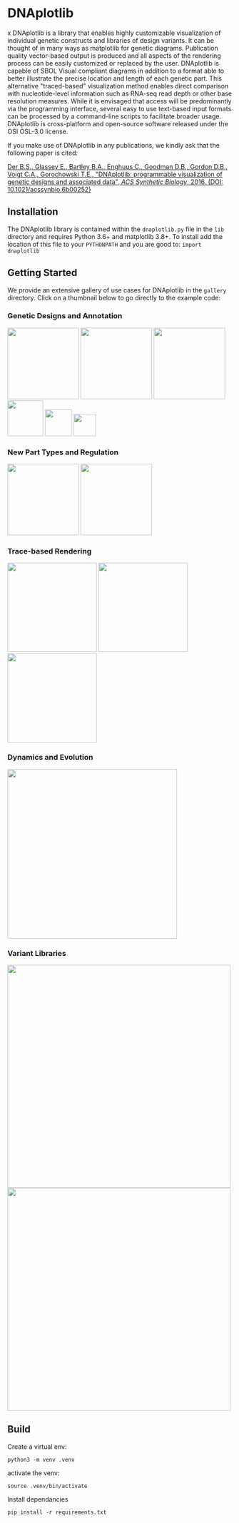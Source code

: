 # DNAplotlib
x
DNAplotlib is a library that enables highly customizable visualization of individual genetic constructs and libraries of design variants. It can be thought of in many ways as matplotlib for genetic diagrams. Publication quality vector-based output is produced and all aspects of the rendering process can be easily customized or replaced by the user. DNAplotlib is capable of SBOL Visual compliant diagrams in addition to a format able to better illustrate the precise location and length of each genetic part. This alternative "traced-based" visualization method enables direct comparison with nucleotide-level information such as RNA-seq read depth or other base resolution measures. While it is envisaged that access will be predominantly via the programming interface, several easy to use text-based input formats can be processed by a command-line scripts to facilitate broader usage. DNAplotlib is cross-platform and open-source software released under the OSI OSL-3.0 license.

If you make use of DNAplotlib in any publications, we kindly ask that the following paper is cited:

<a href="http://pubs.acs.org/doi/abs/10.1021/acssynbio.6b00252">Der B.S., Glassey E., Bartley B.A., Enghuus C., Goodman D.B., Gordon D.B., Voigt C.A., Gorochowski T.E., "DNAplotlib: programmable visualization of genetic designs and associated data", _ACS Synthetic Biology_, 2016. (DOI: 10.1021/acssynbio.6b00252)</a>

## Installation
The DNAplotlib library is contained within the `dnaplotlib.py` file in the `lib` directory and requires Python 3.6+ and matplotlib 3.8+. To install add the location of this file to your `PYTHONPATH` and you are good to: `import dnaplotlib`

## Getting Started
We provide an extensive gallery of use cases for DNAplotlib in the `gallery` directory. Click on a thumbnail below to go directly to the example code:

### Genetic Designs and Annotation
<a href="gallery/all_parts"><img src="gallery/all_parts/all_parts.png" height="160px"/></a>
<a href="gallery/xnor_truthtable"><img src="gallery/xnor_truthtable/xnor_truthtable.png" height="160px"/></a>
<a href="gallery/scatter_annotate"><img src="gallery/scatter_annotate/scatter_annotate.png" height="160px"/></a>
<a href="gallery/offset_features"><img src="gallery/offset_features/offset_features_y_offset.png" height="80px"/></a>
<a href="gallery/annotate_design"><img src="gallery/annotate_design/annotate_design.png" height="60px"/></a>
<a href="gallery/input_gff"><img src="gallery/input_gff/input_gff.png" height="50px"/></a>

### New Part Types and Regulation
<a href="gallery/recombinase_not_gate"><img src="gallery/recombinase_not_gate/recombinase_not_gate.png" height="160px"/></a>
<a href="gallery/recombinase_array"><img src="gallery/recombinase_array/recombinase_array.png" height="160px"/></a>

### Trace-based Rendering
<a href="gallery/multiple_traces"><img src="gallery/multiple_traces/multiple_traces.png" height="200px"/></a>
<a href="gallery/rotated_design"><img src="gallery/rotated_design/rotated_design.png" height="200px"/></a>
<a href="gallery/input_bed"><img src="gallery/input_bed/input_bed.png" height="200px"/></a>

### Dynamics and Evolution
<a href="gallery/repressilator_animate"><img src="gallery/repressilator_animate/repressilator_animate.png" height="380px"/></a>

### Variant Libraries
<a href="gallery/variants_library"><img src="gallery/variants_library/variants_library.png" height="500px"/></a>
<a href="gallery/order_orientation_library"><img src="gallery/order_orientation_library/order_orientation_library.png" height="500px"/></a>

## Build

Create a virtual env:

```shell
python3 -m venv .venv
```

activate the venv:

```shell
source .venv/bin/activate
```

Install dependancies

```shell
pip install -r requirements.txt
```

